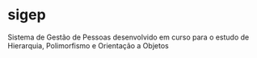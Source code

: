 # sigep
Sistema de Gestão de Pessoas desenvolvido em curso para o estudo de Hierarquia, Polimorfismo e Orientação a Objetos
